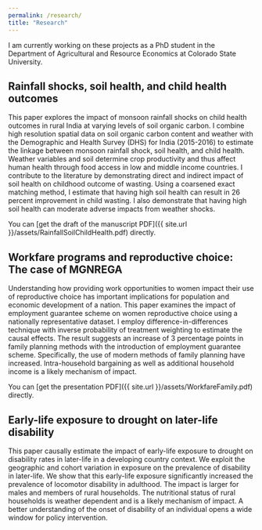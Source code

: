 ```yaml
---
permalink: /research/
title: "Research"
---
```

I am currently working on these projects as a PhD student in the Department of Agricultural and Resource Economics at Colorado State University.

## Rainfall shocks, soil health, and child health outcomes

This paper explores the impact of monsoon rainfall shocks on child health outcomes in rural India at varying levels of soil organic carbon. I combine high resolution spatial data on soil organic carbon content and weather with the Demographic and Health Survey (DHS) for India (2015-2016) to estimate the linkage between monsoon rainfall shock, soil health, and child health. Weather variables and soil determine crop productivity and thus affect human health through food access in low and middle income countries. I contribute to the literature by demonstrating direct and indirect impact of soil health on childhood outcome of wasting. Using a coarsened exact matching method, I estimate that having high soil health can result in 26 percent improvement in child wasting. I also demonstrate that having high soil health can moderate adverse impacts from weather shocks. 

You can [get the draft of the manuscript PDF]({{ site.url }}/assets/RainfallSoilChildHealth.pdf) directly.

## Workfare programs and reproductive choice: The case of MGNREGA

Understanding how providing work opportunities to women impact their use of reproductive choice has important implications for population and economic development of a nation. This paper examines the impact of employment guarantee scheme on women reproductive choice using a nationally representative dataset. I employ  difference-in-differences technique with inverse probability of treatment weighting to estimate the causal effects. The result suggests an increase of 3 percentage points in family planning methods with the introduction of employment guarantee scheme. Specifically, the use of modern methods of family planning have increased. Intra-household bargaining as well as additional household income is a likely mechanism of impact.

You can [get the presentation PDF]({{ site.url }}/assets/WorkfareFamily.pdf) directly.

## Early-life exposure to drought on later-life disability

This paper causally estimate the impact of early-life exposure to drought on disability rates in later-life in a developing country context. We exploit the geographic and cohort variation in exposure on the prevalence of disability in later-life. We show that this early-life exposure significantly increased the prevalence of locomotor disability in adulthood. The impact is larger for males and members of rural households. The nutritional status of rural households is weather dependent and is a likely mechanism of impact. A better understanding of the onset of disability of an individual opens a wide window for policy intervention.


